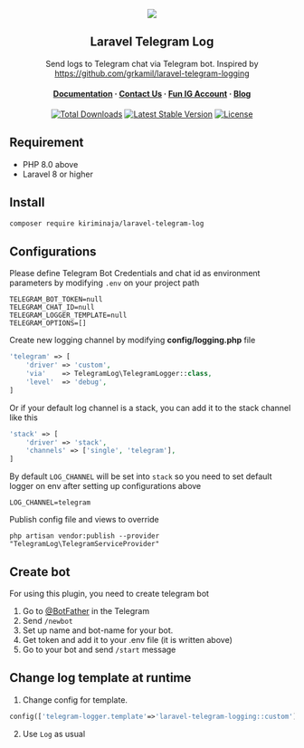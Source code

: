 
<p align="center">
<img src="https://user-images.githubusercontent.com/39618526/209768908-54509816-d5d5-427e-bb01-05649ad8604a.png"/>
</p>

<h2 align="center">Laravel Telegram Log</h2>
  <p align="center">Send logs to Telegram chat via Telegram bot. Inspired by <a href="https://github.com/grkamil/laravel-telegram-logging"> https://github.com/grkamil/laravel-telegram-logging</a></p>

<h4 align="center">
  <a href="https://developer.kiriminaja.com">Documentation</a>
  <span> · </span>
  <a href="mailto:tech@kiriminaja.com">Contact Us</a>
  <span> · </span>
  <a href="https://instagram.com/kiriminaja.it">Fun IG Account</a>
  <span> · </span>
  <a href="https://developer.kiriminaja.com/blog">Blog</a>
</h4>

<p align="center">
<a href="https://packagist.org/packages/kiriminaja/laravel-telegram-log"><img src="https://img.shields.io/packagist/dt/kiriminaja/laravel-telegram-log" alt="Total Downloads"></a>
<a href="https://packagist.org/packages/kiriminaja/laravel-telegram-log"><img src="https://img.shields.io/packagist/v/kiriminaja/laravel-telegram-log" alt="Latest Stable Version"></a>
<a href="https://packagist.org/packages/kiriminaja/laravel-telegram-log"><img src="https://img.shields.io/packagist/l/kiriminaja/laravel-telegram-log" alt="License"></a>
</p>

## Requirement
- PHP 8.0 above
- Laravel 8 or higher

## Install
```bash
composer require kiriminaja/laravel-telegram-log
```

## Configurations
Please define Telegram Bot Credentials and chat id as environment parameters by modifying `.env` on your project path
```dotenv
TELEGRAM_BOT_TOKEN=null
TELEGRAM_CHAT_ID=null
TELEGRAM_LOGGER_TEMPLATE=null
TELEGRAM_OPTIONS=[]
```
Create new logging channel by modifying **config/logging.php** file
```php
'telegram' => [
    'driver' => 'custom',
    'via'    => TelegramLog\TelegramLogger::class,
    'level'  => 'debug',
]
```
Or if your default log channel is a stack, you can add it to the stack channel like this
```php
'stack' => [
    'driver' => 'stack',
    'channels' => ['single', 'telegram'],
]
```
By default `LOG_CHANNEL` will be set into `stack` so you need to set default logger on env after setting up configurations above
```dotenv
LOG_CHANNEL=telegram
```
Publish config file and views to override
```shell
php artisan vendor:publish --provider "TelegramLog\TelegramServiceProvider"
```

## Create bot
For using this plugin, you need to create telegram bot
1. Go to [@BotFather](https://t.me/botfather) in the Telegram
2. Send `/newbot`
3. Set up name and bot-name for your bot.
4. Get token and add it to your .env file (it is written above)
5. Go to your bot and send `/start` message

## Change log template at runtime
1. Change config for template. 
```php
config(['telegram-logger.template'=>'laravel-telegram-logging::custom'])
```
2. Use `Log` as usual
